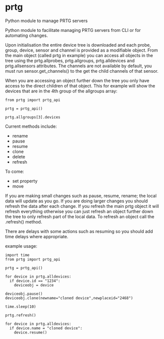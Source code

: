 # prtg
Python module to manage PRTG servers

Python module to facilitate managing PRTG servers from CLI or for automating changes.

Upon initialisation the entire device tree is downloaded and each probe, group, device, sensor and channel is provided as a modifiable object. From the main object (called prtg in example) you can access all objects in the tree using the prtg.allprobes, prtg.allgroups, prtg.alldevices and prtg.allsensors attributes. The channels are not available by default, you must run sensor.get_channels() to the get the child channels of that sensor.

When you are accessing an object further down the tree you only have access to the direct children of that object. This for example will show the devices that are in the 4th group of the allgroups array:
```
from prtg import prtg_api

prtg = prtg_api()

prtg.allgroups[3].devices
```

Current methods include:
- rename
- pause
- resume
- clone
- delete
- refresh

To come:
- set property
- move

If you are making small changes such as pause, resume, rename; the local data will update as you go. If you are doing larger changes you should refresh the data after each change. If you refresh the main prtg object it will refresh everything otherwise you can just refresh an object further down the tree to only refresh part of the local data. To refresh an object call the .refresh() method.

There are delays with some actions such as resuming so you should add time delays where appropriate.

example usage:
```
import time
from prtg import prtg_api

prtg = prtg_api()

for device in prtg.alldevices:
  if device.id == "1234":
    deviceobj = device

deviceobj.pause()
deviceobj.clone(newname="cloned device",newplaceid="2468")

time.sleep(10)

prtg.refresh()

for device in prtg.alldevices:
  if device.name = "cloned device":
    device.resume()

```
